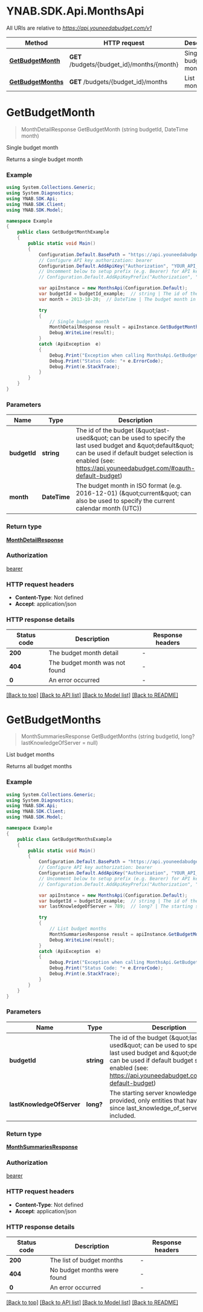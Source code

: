 # YNAB.SDK.Api.MonthsApi

All URIs are relative to *https://api.youneedabudget.com/v1*

Method | HTTP request | Description
------------- | ------------- | -------------
[**GetBudgetMonth**](MonthsApi.md#getbudgetmonth) | **GET** /budgets/{budget_id}/months/{month} | Single budget month
[**GetBudgetMonths**](MonthsApi.md#getbudgetmonths) | **GET** /budgets/{budget_id}/months | List budget months


<a name="getbudgetmonth"></a>
# **GetBudgetMonth**
> MonthDetailResponse GetBudgetMonth (string budgetId, DateTime month)

Single budget month

Returns a single budget month

### Example
```csharp
using System.Collections.Generic;
using System.Diagnostics;
using YNAB.SDK.Api;
using YNAB.SDK.Client;
using YNAB.SDK.Model;

namespace Example
{
    public class GetBudgetMonthExample
    {
        public static void Main()
        {
            Configuration.Default.BasePath = "https://api.youneedabudget.com/v1";
            // Configure API key authorization: bearer
            Configuration.Default.AddApiKey("Authorization", "YOUR_API_KEY");
            // Uncomment below to setup prefix (e.g. Bearer) for API key, if needed
            // Configuration.Default.AddApiKeyPrefix("Authorization", "Bearer");

            var apiInstance = new MonthsApi(Configuration.Default);
            var budgetId = budgetId_example;  // string | The id of the budget (\"last-used\" can be used to specify the last used budget and \"default\" can be used if default budget selection is enabled (see: https://api.youneedabudget.com/#oauth-default-budget)
            var month = 2013-10-20;  // DateTime | The budget month in ISO format (e.g. 2016-12-01) (\"current\" can also be used to specify the current calendar month (UTC))

            try
            {
                // Single budget month
                MonthDetailResponse result = apiInstance.GetBudgetMonth(budgetId, month);
                Debug.WriteLine(result);
            }
            catch (ApiException  e)
            {
                Debug.Print("Exception when calling MonthsApi.GetBudgetMonth: " + e.Message );
                Debug.Print("Status Code: "+ e.ErrorCode);
                Debug.Print(e.StackTrace);
            }
        }
    }
}
```

### Parameters

Name | Type | Description  | Notes
------------- | ------------- | ------------- | -------------
 **budgetId** | **string**| The id of the budget (\&quot;last-used\&quot; can be used to specify the last used budget and \&quot;default\&quot; can be used if default budget selection is enabled (see: https://api.youneedabudget.com/#oauth-default-budget) | 
 **month** | **DateTime**| The budget month in ISO format (e.g. 2016-12-01) (\&quot;current\&quot; can also be used to specify the current calendar month (UTC)) | 

### Return type

[**MonthDetailResponse**](MonthDetailResponse.md)

### Authorization

[bearer](../README.md#bearer)

### HTTP request headers

 - **Content-Type**: Not defined
 - **Accept**: application/json

### HTTP response details
| Status code | Description | Response headers |
|-------------|-------------|------------------|
| **200** | The budget month detail |  -  |
| **404** | The budget month was not found |  -  |
| **0** | An error occurred |  -  |

[[Back to top]](#) [[Back to API list]](../README.md#documentation-for-api-endpoints) [[Back to Model list]](../README.md#documentation-for-models) [[Back to README]](../README.md)

<a name="getbudgetmonths"></a>
# **GetBudgetMonths**
> MonthSummariesResponse GetBudgetMonths (string budgetId, long? lastKnowledgeOfServer = null)

List budget months

Returns all budget months

### Example
```csharp
using System.Collections.Generic;
using System.Diagnostics;
using YNAB.SDK.Api;
using YNAB.SDK.Client;
using YNAB.SDK.Model;

namespace Example
{
    public class GetBudgetMonthsExample
    {
        public static void Main()
        {
            Configuration.Default.BasePath = "https://api.youneedabudget.com/v1";
            // Configure API key authorization: bearer
            Configuration.Default.AddApiKey("Authorization", "YOUR_API_KEY");
            // Uncomment below to setup prefix (e.g. Bearer) for API key, if needed
            // Configuration.Default.AddApiKeyPrefix("Authorization", "Bearer");

            var apiInstance = new MonthsApi(Configuration.Default);
            var budgetId = budgetId_example;  // string | The id of the budget (\"last-used\" can be used to specify the last used budget and \"default\" can be used if default budget selection is enabled (see: https://api.youneedabudget.com/#oauth-default-budget)
            var lastKnowledgeOfServer = 789;  // long? | The starting server knowledge.  If provided, only entities that have changed since last_knowledge_of_server will be included. (optional) 

            try
            {
                // List budget months
                MonthSummariesResponse result = apiInstance.GetBudgetMonths(budgetId, lastKnowledgeOfServer);
                Debug.WriteLine(result);
            }
            catch (ApiException  e)
            {
                Debug.Print("Exception when calling MonthsApi.GetBudgetMonths: " + e.Message );
                Debug.Print("Status Code: "+ e.ErrorCode);
                Debug.Print(e.StackTrace);
            }
        }
    }
}
```

### Parameters

Name | Type | Description  | Notes
------------- | ------------- | ------------- | -------------
 **budgetId** | **string**| The id of the budget (\&quot;last-used\&quot; can be used to specify the last used budget and \&quot;default\&quot; can be used if default budget selection is enabled (see: https://api.youneedabudget.com/#oauth-default-budget) | 
 **lastKnowledgeOfServer** | **long?**| The starting server knowledge.  If provided, only entities that have changed since last_knowledge_of_server will be included. | [optional] 

### Return type

[**MonthSummariesResponse**](MonthSummariesResponse.md)

### Authorization

[bearer](../README.md#bearer)

### HTTP request headers

 - **Content-Type**: Not defined
 - **Accept**: application/json

### HTTP response details
| Status code | Description | Response headers |
|-------------|-------------|------------------|
| **200** | The list of budget months |  -  |
| **404** | No budget months were found |  -  |
| **0** | An error occurred |  -  |

[[Back to top]](#) [[Back to API list]](../README.md#documentation-for-api-endpoints) [[Back to Model list]](../README.md#documentation-for-models) [[Back to README]](../README.md)

